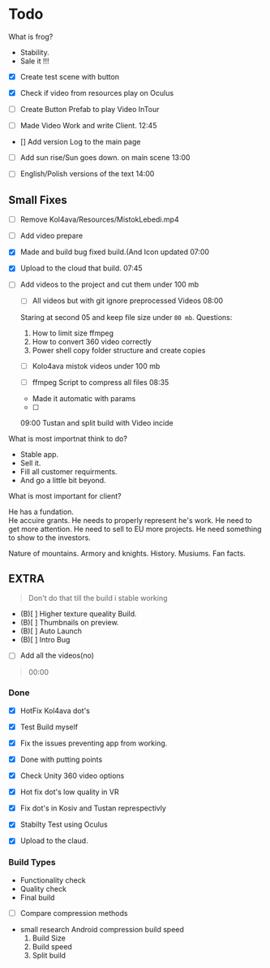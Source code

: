 # Todo 

What is frog?

- Stability. 
- Sale it !!!


- [x] Create test scene with button
- [x] Check if video from resources play on Oculus

- [ ] Create Button Prefab to play Video InTour


- [ ]  Made Video Work and write Client.
12:45

- [] Add version Log to the main page

- [ ] Add sun rise/Sun goes down. on main scene
13:00 

- [ ] English/Polish versions of the text
14:00 

## Small Fixes

- [ ] Remove Kol4ava/Resources/MistokLebedi.mp4
- [ ] Add video prepare 


- [x] Made and build bug fixed build.(And Icon updated
07:00 
- [x] Upload to the cloud that build.
07:45	

- [ ] Add videos to the project and cut them under 100 mb
	- [ ] All videos but with git ignore preprocessed Videos
	08:00

	Staring at second 05 and keep file size under `80 mb`.
	Questions:
	1. How to limit size ffmpeg
	2. How to convert 360 video correctly	
	3. Power shell copy folder structure and create copies
	- [ ] Kolo4ava mistok videos under 100 mb
	
	- [ ] ffmpeg Script to compress all files 
	08:35 

	- Made it automatic with params
	
	- [ ]
	09:00 Tustan and split build with Video incide





What is most importnat think to do?

- Stable app.
- Sell it.
- Fill all customer requirments.
- And go a little bit beyond.

What is most important for client?
 
He has a fundation.  
He accuire grants.
He needs to properly represent he's work.
He need to get more attention.
He need to sell to EU more projects.
He need something to show to the investors.

Nature of mountains.
Armory and knights.
History.
Musiums.
Fan facts.

## EXTRA

> Don't do that till the build i stable working

- (B)[ ] Higher texture queality Build. 
- (B)[ ] Thumbnails on preview.
- (B)[ ] Auto Launch
- (B)[ ] Intro Bug

- [ ] Add all the videos(no)
> 00:00  

### Done

- [x] HotFix Kol4ava dot's 
- [x] Test Build myself
- [x] Fix the issues preventing app from working.

- [x] Done with putting points
- [x] Check Unity 360 video options
- [x] Hot fix dot's low quality in VR
- [x] Fix dot's in Kosiv and Tustan represpectivly
- [x] Stabilty Test using Oculus 
- [x] Upload to the claud.



### Build Types

- Functionality check
- Quality check 
- Final build



- [ ] Compare compression methods 
 - small research Android compression build speed
	1. Build Size
	2. Build speed
	3. Split build
